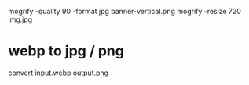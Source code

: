 mogrify -quality 90 -format jpg banner-vertical.png 
mogrify -resize 720 img.jpg


# webp to jpg / png
convert input.webp output.png
